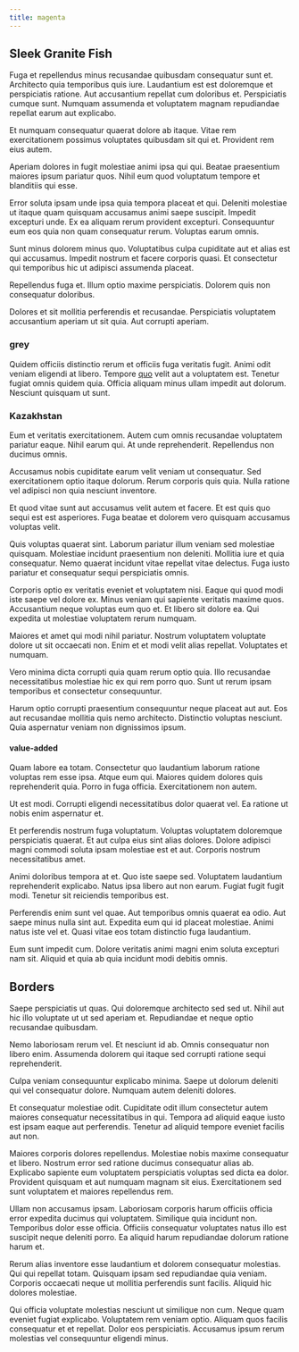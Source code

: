 ```yaml
---
title: magenta
---
```


## Sleek Granite Fish

Fuga et repellendus minus recusandae quibusdam consequatur sunt et. Architecto quia temporibus quis iure. Laudantium est est doloremque et perspiciatis ratione. Aut accusantium repellat cum doloribus et. Perspiciatis cumque sunt. Numquam assumenda et voluptatem magnam repudiandae repellat earum aut explicabo.

Et numquam consequatur quaerat dolore ab itaque. Vitae rem exercitationem possimus voluptates quibusdam sit qui et. Provident rem eius autem.

Aperiam dolores in fugit molestiae animi ipsa qui qui. Beatae praesentium maiores ipsum pariatur quos. Nihil eum quod voluptatum tempore et blanditiis qui esse.

Error soluta ipsam unde ipsa quia tempora placeat et qui. Deleniti molestiae ut itaque quam quisquam accusamus animi saepe suscipit. Impedit excepturi unde. Ex ea aliquam rerum provident excepturi. Consequuntur eum eos quia non quam consequatur rerum. Voluptas earum omnis.

Sunt minus dolorem minus quo. Voluptatibus culpa cupiditate aut et alias est qui accusamus. Impedit nostrum et facere corporis quasi. Et consectetur qui temporibus hic ut adipisci assumenda placeat.

Repellendus fuga et. Illum optio maxime perspiciatis. Dolorem quis non consequatur doloribus.

Dolores et sit mollitia perferendis et recusandae. Perspiciatis voluptatem accusantium aperiam ut sit quia. Aut corrupti aperiam.

### grey

Quidem officiis distinctio rerum et officiis fuga veritatis fugit. Animi odit veniam eligendi at libero. Tempore [quo](/dolore/odio/neque/repellat/toolset.md) velit aut a voluptatem est. Tenetur fugiat omnis quidem quia. Officia aliquam minus ullam impedit aut dolorum. Nesciunt quisquam ut sunt.

### Kazakhstan

Eum et veritatis exercitationem. Autem cum omnis recusandae voluptatem pariatur eaque. Nihil earum qui. At unde reprehenderit. Repellendus non ducimus omnis.

Accusamus nobis cupiditate earum velit veniam ut consequatur. Sed exercitationem optio itaque dolorum. Rerum corporis quis quia. Nulla ratione vel adipisci non quia nesciunt inventore.

Et quod vitae sunt aut accusamus velit autem et facere. Et est quis quo sequi est est asperiores. Fuga beatae et dolorem vero quisquam accusamus voluptas velit.

Quis voluptas quaerat sint. Laborum pariatur illum veniam sed molestiae quisquam. Molestiae incidunt praesentium non deleniti. Mollitia iure et quia consequatur. Nemo quaerat incidunt vitae repellat vitae delectus. Fuga iusto pariatur et consequatur sequi perspiciatis omnis.

Corporis optio ex veritatis eveniet et voluptatem nisi. Eaque qui quod modi iste saepe vel dolore ex. Minus veniam qui sapiente veritatis maxime quos. Accusantium neque voluptas eum quo et. Et libero sit dolore ea. Qui expedita ut molestiae voluptatem rerum numquam.

Maiores et amet qui modi nihil pariatur. Nostrum voluptatem voluptate dolore ut sit occaecati non. Enim et et modi velit alias repellat. Voluptates et numquam.

Vero minima dicta corrupti quia quam rerum optio quia. Illo recusandae necessitatibus molestiae hic ex qui rem porro quo. Sunt ut rerum ipsam temporibus et consectetur consequuntur.

Harum optio corrupti praesentium consequuntur neque placeat aut aut. Eos aut recusandae mollitia quis nemo architecto. Distinctio voluptas nesciunt. Quia aspernatur veniam non dignissimos ipsum.

#### value-added

Quam labore ea totam. Consectetur quo laudantium laborum ratione voluptas rem esse ipsa. Atque eum qui. Maiores quidem dolores quis reprehenderit quia. Porro in fuga officia. Exercitationem non autem.

Ut est modi. Corrupti eligendi necessitatibus dolor quaerat vel. Ea ratione ut nobis enim aspernatur et.

Et perferendis nostrum fuga voluptatum. Voluptas voluptatem doloremque perspiciatis quaerat. Et aut culpa eius sint alias dolores. Dolore adipisci magni commodi soluta ipsam molestiae est et aut. Corporis nostrum necessitatibus amet.

Animi doloribus tempora at et. Quo iste saepe sed. Voluptatem laudantium reprehenderit explicabo. Natus ipsa libero aut non earum. Fugiat fugit fugit modi. Tenetur sit reiciendis temporibus est.

Perferendis enim sunt vel quae. Aut temporibus omnis quaerat ea odio. Aut saepe minus nulla sint aut. Expedita eum qui id placeat molestiae. Animi natus iste vel et. Quasi vitae eos totam distinctio fuga laudantium.

Eum sunt impedit cum. Dolore veritatis animi magni enim soluta excepturi nam sit. Aliquid et quia ab quia incidunt modi debitis omnis.

## Borders

Saepe perspiciatis ut quas. Qui doloremque architecto sed sed ut. Nihil aut hic illo voluptate ut ut sed aperiam et. Repudiandae et neque optio recusandae quibusdam.

Nemo laboriosam rerum vel. Et nesciunt id ab. Omnis consequatur non libero enim. Assumenda dolorem qui itaque sed corrupti ratione sequi reprehenderit.

Culpa veniam consequuntur explicabo minima. Saepe ut dolorum deleniti qui vel consequatur dolore. Numquam autem deleniti dolores.

Et consequatur molestiae odit. Cupiditate odit illum consectetur autem maiores consequatur necessitatibus in qui. Tempora ad aliquid eaque iusto est ipsam eaque aut perferendis. Tenetur ad aliquid tempore eveniet facilis aut non.

Maiores corporis dolores repellendus. Molestiae nobis maxime consequatur et libero. Nostrum error sed ratione ducimus consequatur alias ab. Explicabo sapiente eum voluptatem perspiciatis voluptas sed dicta ea dolor. Provident quisquam et aut numquam magnam sit eius. Exercitationem sed sunt voluptatem et maiores repellendus rem.

Ullam non accusamus ipsam. Laboriosam corporis harum officiis officia error expedita ducimus qui voluptatem. Similique quia incidunt non. Temporibus dolor esse officia. Officiis consequatur voluptates natus illo est suscipit neque deleniti porro. Ea aliquid harum repudiandae dolorum ratione harum et.

Rerum alias inventore esse laudantium et dolorem consequatur molestias. Qui qui repellat totam. Quisquam ipsam sed repudiandae quia veniam. Corporis occaecati neque ut mollitia perferendis sunt facilis. Aliquid hic dolores molestiae.

Qui officia voluptate molestias nesciunt ut similique non cum. Neque quam eveniet fugiat explicabo. Voluptatem rem veniam optio. Aliquam quos facilis consequatur et et repellat. Dolor eos perspiciatis. Accusamus ipsum rerum molestias vel consequuntur eligendi minus.

